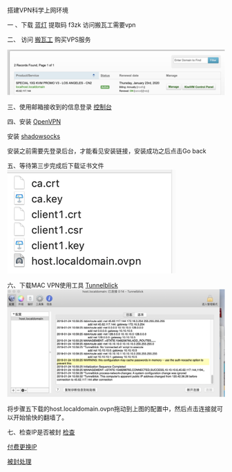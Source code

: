 搭建VPN科学上网环境

一 、下载 [蓝灯](https://pan.baidu.com/s/1CKvvJkRZrz3ASsmFYkngcw) 提取码 f3zk 访问搬瓦工需要vpn

二、 访问 [搬瓦工](https://bandwagonhost.com) 购买VPS服务

![](Image/1.png)

三、使用邮箱接收到的信息登录 [控制台](https://kiwivm.64clouds.com)

四、安装 [OpenVPN](https://kiwivm.64clouds.com/main-exec.php?mode=extras_openvpn)

安装 [shadowsocks](https://kiwivm.64clouds.com/main-exec.php?mode=extras_shadowsocks)

安装之前需要先登录后台，才能看见安装链接，安装成功之后点击Go back

五、等待第三步完成后下载证书文件
![](Image/3.png)

六、下载MAC VPN使用工具 [Tunnelblick](https://tunnelblick.net/downloads.html)
![](Image/4.png)

将步骤五下载的host.localdomain.ovpn拖动到上图的配置中，然后点击连接就可以开始愉快的翻墙了。

七、检查IP是否被封 [检查](https://kiwivm.64clouds.com/main-exec.php?mode=blacklistcheck)

[付费更换IP](https://bwh8.net/ipchange.php)

[被封处理](https://www.bandwagonhost.net/1312.html)
